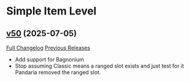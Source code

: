 # Simple Item Level

## [v50](https://github.com/kemayo/wow-simpleitemlevel/tree/v50) (2025-07-05)
[Full Changelog](https://github.com/kemayo/wow-simpleitemlevel/compare/v49...v50) [Previous Releases](https://github.com/kemayo/wow-simpleitemlevel/releases)

- Add support for Bagnonium  
- Stop assuming Classic means a ranged slot exists and just test for it  
    Pandaria removed the ranged slot.  
